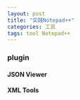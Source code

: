 ```yaml
---
layout: post
title: "实践Notepad++"
categories: 工具
tags: tool Notepad++
---
```




### plugin

#### JSON Viewer

#### XML Tools

